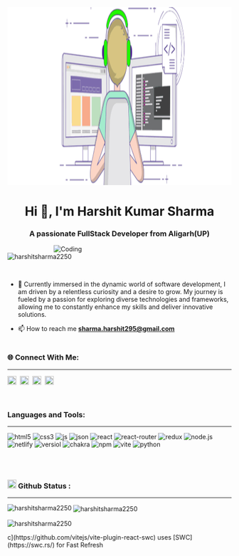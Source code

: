 <p align="center">
  <img src="https://raw.githubusercontent.com/leorrose/leorrose/master/readme_header.gif" width="100%" height="400px">
</p>




<h1 align="center">Hi 👋, I'm Harshit Kumar Sharma</h1>
<h3 align="center">A passionate FullStack Developer from Aligarh(UP)</h3>
<img align="right" alt="Coding" width="400" src="https://cdn.dribbble.com/users/1162077/screenshots/3848914/programmer.gif">

<p align="left"> <img src="https://komarev.com/ghpvc/?username=harshitsharma2250&label=Profile%20views&color=0e75b6&style=flat" alt="harshitsharma2250" /> </p>

<p align="left"> <a href="https://twitter.com/" target="blank"><img src="https://img.shields.io/twitter/follow/?logo=twitter&style=for-the-badge" alt="" /></a> </p>

- 🌱 Currently immersed in the dynamic world of software development, I am driven by a relentless curiosity and a desire to grow. My journey is fueled by a passion for exploring diverse technologies and frameworks, allowing me to constantly enhance my skills and deliver innovative solutions.
 
- 📫 How to reach me **sharma.harshit295@gmail.com**
<br><br>
 ### 🌐 Connect With Me:
 ***
[<img src="https://raw.githubusercontent.com/rahuldkjain/github-profile-readme-generator/master/src/images/icons/Social/twitter.svg" height="20" width="20">](https://twitter.com/sharmaharshit26)&nbsp;
[<img src="https://raw.githubusercontent.com/rahuldkjain/github-profile-readme-generator/master/src/images/icons/Social/linked-in-alt.svg" height="20" width="20">](https://www.linkedin.com/in/harshit-sharma-552038236/)&nbsp;
[<img src="https://as1.ftcdn.net/v2/jpg/02/06/97/26/1000_F_206972633_vMR6ssJsqtCTfktgFe68L0H5exFJLWL7.jpg" height="20" width="20">](https://harshitsharma2250.github.io/)&nbsp;
[<img src="https://cdn3.vectorstock.com/i/1000x1000/12/07/resume-icon-vector-22391207.jpg" height="20" width="20">](https://resume-builder-test-new.masaischool.com/resume/public?resumeId=671125586f511f3183db946c)

 <br>
 
### Languages and Tools:

 ---

<p align="left">
  <img src="https://camo.githubusercontent.com/aa5aec49ff1722aa42c4c858fa21f6f890325baf5cb9018c1c6d6ba43817f05b/68747470733a2f2f696d672e736869656c64732e696f2f62616467652f48544d4c2d6533346332363f7374796c653d666c6174266c6f676f3d68746d6c35266c6f676f436f6c6f723d7768697465" alt="html5"/>

   <img src="https://camo.githubusercontent.com/8f85757df05ac91e4632d8f3c48eb88c7943681683f22284bd23d8cca5d279ca/68747470733a2f2f696d672e736869656c64732e696f2f62616467652f4353532d3536336437633f267374796c653d666c6174266c6f676f3d63737333266c6f676f436f6c6f723d7768697465" alt="css3"/> 
  
 <img src="https://camo.githubusercontent.com/9ee7950b1b991249a724ed89fe231a9ebf7671b42f277efb1377656bbc125b58/68747470733a2f2f696d672e736869656c64732e696f2f62616467652f4a6176615363726970742d3332333333303f7374796c653d666c6174266c6f676f3d6a617661736372697074266c6f676f436f6c6f723d463744463145" alt="js"/> 
 <img src="https://camo.githubusercontent.com/0f16dfeeaeef040e8ebf06c6330752c38ea27ea1b682e627eae863cf465e7202/68747470733a2f2f696d672e736869656c64732e696f2f62616467652f6a736f6e2d3545354335433f7374796c653d666f722d7468652d6261646765266c6f676f3d6a736f6e266c6f676f436f6c6f723d7768697465" alt="json" height="20"/> 
   <img src="https://camo.githubusercontent.com/22859a4cac94264f4697c9e3074df9970a9021c6c5444c46b6471dfc56a6b3cf/68747470733a2f2f696d672e736869656c64732e696f2f62616467652f52656163742d3631444146423f7374796c653d666c6174266c6f676f3d7265616374266c6f676f436f6c6f723d626c61636b" alt="react" />
   <img src="https://camo.githubusercontent.com/e37c703e7ec615615719aedd023172979006d34dea74a2bcf5442a4b1395a13c/68747470733a2f2f696d672e736869656c64732e696f2f62616467652f52656163745f526f757465722d4341343234353f7374796c653d666c6174266c6f676f3d72656163742d726f75746572266c6f676f436f6c6f723d7768697465" alt="react-router" />
   <img src="https://camo.githubusercontent.com/57732962169bb733f488f9f67f35b21a9cef06cdbdf15e73f793e34ed54eea15/68747470733a2f2f696d672e736869656c64732e696f2f62616467652f52656475782d3736344142433f7374796c653d666c6174266c6f676f3d7265647578266c6f676f436f6c6f723d7768697465" alt="redux" />
   <img src="https://camo.githubusercontent.com/35fdce35ce3149b4e18f0efd0e57ba5447c4ca16f257b6a166af6d7af6e7b1ec/68747470733a2f2f696d672e736869656c64732e696f2f62616467652f4e6f64652e6a732d3333393933333f7374796c653d666c6174266c6f676f3d6e6f64652e6a73266c6f676f436f6c6f723d7768697465" alt="node.js" />
   <img src="https://camo.githubusercontent.com/196b17204913455a7f3eda0ac3f04cc2a3db83d09e3bdcd2eebba45fb6581c06/68747470733a2f2f696d672e736869656c64732e696f2f62616467652f4e65746c6966792d3030433742373f7374796c653d666c6174266c6f676f3d6e65746c696679266c6f676f436f6c6f723d7768697465" alt="netlify" />
   <img src="https://camo.githubusercontent.com/b9ff564d8c311812747f1aacea54cf703d850756f9179f9eff6899da20a701a2/68747470733a2f2f696d672e736869656c64732e696f2f62616467652f76657263656c2d2532333030303030302e7376673f7374796c653d666f722d7468652d6261646765266c6f676f3d76657263656c266c6f676f436f6c6f723d7768697465" alt="versiol" height="20" />
   <img src="https://camo.githubusercontent.com/f10a09d787a2711827baf1afaf040dbc50111dc399b1ecbb8a77f77931ebffb0/68747470733a2f2f696d672e736869656c64732e696f2f62616467652f6368616b72612d2532333445443143352e7376673f7374796c653d666f722d7468652d6261646765266c6f676f3d6368616b72617569266c6f676f436f6c6f723d7768697465" alt="chakra" height="20" />
   <img src="https://camo.githubusercontent.com/493fd98f1623ad1d4334077fa0187634a45a788899e57154e7ea821c115a1d7e/68747470733a2f2f696d672e736869656c64732e696f2f62616467652f4e504d2d2532334342333833372e7376673f7374796c653d666f722d7468652d6261646765266c6f676f3d6e706d266c6f676f436f6c6f723d7768697465" alt="npm" height="20" />
   <img src="https://camo.githubusercontent.com/3a15a92b116b1afb31a0ccaab1eedc0b09251b6f0f5b149ba91d488ae6a47ad3/68747470733a2f2f696d672e736869656c64732e696f2f62616467652f766974652d2532333634364346462e7376673f7374796c653d666f722d7468652d6261646765266c6f676f3d76697465266c6f676f436f6c6f723d7768697465" alt="vite" height="20"/>
   <img src="https://camo.githubusercontent.com/361679bb53a35128db2d7e33fa49f53a535ba5e445958488072e650e688ac43b/68747470733a2f2f696d672e736869656c64732e696f2f62616467652f507974686f6e2d3134333534433f7374796c653d666c6174266c6f676f3d707974686f6e266c6f676f436f6c6f723d7768697465" alt="python"/>
</p>


<br><br>

### <img src="https://encrypted-tbn1.gstatic.com/images?q=tbn:ANd9GcQ6dPZlWKwtq_NWeJdiMVupSF5dPwcDGEbwfBlzWgPdzDh0rjmO" height="20" width="20" />  Github Status :
---
<p><img align="left" src="https://github-readme-stats.vercel.app/api/top-langs?username=harshitsharma2250&show_icons=true&locale=en&layout=compact" alt="harshitsharma2250" /></p>

<p>&nbsp;<img align="center" src="https://github-readme-stats.vercel.app/api?username=harshitsharma2250&show_icons=true&locale=en" alt="harshitsharma2250" /></p>

<p><img align="center" src="https://github-readme-streak-stats.herokuapp.com/?user=harshitsharma2250&" alt="harshitsharma2250" /></p>
c](https://github.com/vitejs/vite-plugin-react-swc) uses [SWC](https://swc.rs/) for Fast Refresh

